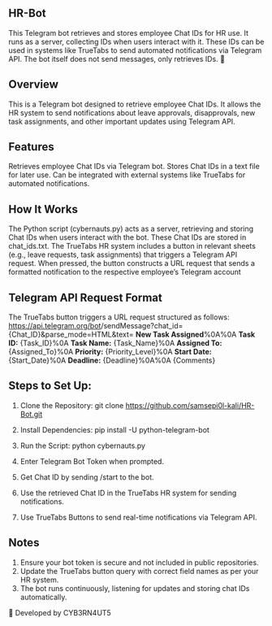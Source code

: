 ## HR-Bot
This Telegram bot retrieves and stores employee Chat IDs for HR use. It runs as a server, collecting IDs when users interact with it. These IDs can be used in systems like TrueTabs to send automated notifications via Telegram API. The bot itself does not send messages, only retrieves IDs. 🚀


## Overview
This is a Telegram bot designed to retrieve employee Chat IDs. It allows the HR system to send notifications about leave approvals, disapprovals, new task assignments, and other important updates using Telegram API.

## Features
Retrieves employee Chat IDs via Telegram bot.
Stores Chat IDs in a text file for later use.
Can be integrated with external systems like TrueTabs for automated notifications.

## How It Works
The Python script (cybernauts.py) acts as a server, retrieving and storing Chat IDs when users interact with the bot.
These Chat IDs are stored in chat_ids.txt.
The TrueTabs HR system includes a button in relevant sheets (e.g., leave requests, task assignments) that triggers a Telegram API request.
When pressed, the button constructs a URL request that sends a formatted notification to the respective employee’s Telegram account


## Telegram API Request Format
The TrueTabs button triggers a URL request structured as follows:
https://api.telegram.org/bot<TOKEN>/sendMessage?chat_id={Chat_ID}&parse_mode=HTML&text=
<b>New Task Assigned</b>%0A%0A
<b>Task ID:</b> {Task_ID}%0A
<b>Task Name:</b> {Task_Name}%0A
<b>Assigned To:</b> {Assigned_To}%0A
<b>Priority:</b> {Priority_Level}%0A
<b>Start Date:</b> {Start_Date}%0A
<b>Deadline:</b> {Deadline}%0A%0A
{Comments}


## Steps to Set Up:
1. Clone the Repository:
git clone https://github.com/samsepi0l-kali/HR-Bot.git

2. Install Dependencies:
pip install -U python-telegram-bot

3. Run the Script:
python cybernauts.py

4. Enter Telegram Bot Token when prompted.
5. Get Chat ID by sending /start to the bot.
6. Use the retrieved Chat ID in the TrueTabs HR system for sending notifications.
7. Use TrueTabs Buttons to send real-time notifications via Telegram API.


## Notes
1. Ensure your bot token is secure and not included in public repositories.
2. Update the TrueTabs button query with correct field names as per your HR system.
3. The bot runs continuously, listening for updates and storing chat IDs automatically.

🚀 Developed by CYB3RN4UT5
